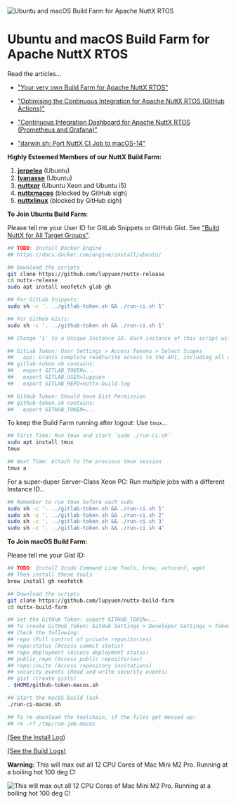 ![Ubuntu and macOS Build Farm for Apache NuttX RTOS](https://lupyuen.github.io/images/ci3-title.jpg)

# Ubuntu and macOS Build Farm for Apache NuttX RTOS

Read the articles...

- ["Your very own Build Farm for Apache NuttX RTOS"](https://lupyuen.codeberg.page/articles/ci2.html)

- ["Optimising the Continuous Integration for Apache NuttX RTOS (GitHub Actions)"](https://lupyuen.codeberg.page/articles/ci3.html)

- ["Continuous Integration Dashboard for Apache NuttX RTOS (Prometheus and Grafana)"](https://lupyuen.github.io/articles/ci4)

- ["darwin.sh: Port NuttX CI Job to macOS-14"](https://github.com/apache/nuttx/pull/14691)

__Highly Esteemed Members of our NuttX Build Farm:__

1.  [__jerpelea__](https://gist.github.com/jerpelea)  (Ubuntu)
1.  [__lvanasse__](https://gist.github.com/lvanasse) (Ubuntu)
1.  [__nuttxpr__](https://gist.github.com/nuttxpr) (Ubuntu Xeon and Ubuntu i5)
1.  [__nuttxmacos__](https://gist.github.com/nuttxmacos) (blocked by GitHub sigh)
1.  [__nuttxlinux__](https://gist.github.com/nuttxlinux) (blocked by GitHub sigh)

__To Join Ubuntu Build Farm:__

Please tell me your User ID for GitLab Snippets or GitHub Gist. See ["Build NuttX for All Target Groups"](https://lupyuen.codeberg.page/articles/ci2.html#build-nuttx-for-all-target-groups).

```bash
## TODO: Install Docker Engine
## https://docs.docker.com/engine/install/ubuntu/

## Download the scripts
git clone https://github.com/lupyuen/nuttx-release
cd nuttx-release
sudo apt install neofetch glab gh

## For GitLab Snippets:
sudo sh -c '. ../gitlab-token.sh && ./run-ci.sh 1'

## For GitHub Gists:
sudo sh -c '. ../github-token.sh && ./run-ci.sh 1'

## Change '1' to a Unique Instance ID. Each instance of this script will run under a different Instance ID.

## GitLab Token: User Settings > Access Tokens > Select Scopes
##   api: Grants complete read/write access to the API, including all groups and projects, the container registry, the dependency proxy, and the package registry.
## gitlab-token.sh contains:
##   export GITLAB_TOKEN=...
##   export GITLAB_USER=lupyuen
##   export GITLAB_REPO=nuttx-build-log

## GitHub Token: Should have Gist Permission
## github-token.sh contains:
##   export GITHUB_TOKEN=...
```

To keep the Build Farm running after logout: Use `tmux`...

```bash
## First Time: Run tmux and start `sudo ./run-ci.sh`
sudo apt install tmux
tmux

## Next Time: Attach to the previous tmux session
tmux a
```

For a super-duper Server-Class Xeon PC: Run multiple jobs with a different Instance ID...

```bash
## Remember to run tmux before each sudo
sudo sh -c '. ../gitlab-token.sh && ./run-ci.sh 1'
sudo sh -c '. ../gitlab-token.sh && ./run-ci.sh 2'
sudo sh -c '. ../gitlab-token.sh && ./run-ci.sh 3'
sudo sh -c '. ../gitlab-token.sh && ./run-ci.sh 4'
```

__To Join macOS Build Farm:__

Please tell me your Gist ID:

```bash
## TODO: Install Xcode Command Line Tools, brew, autoconf, wget
## Then install these tools
brew install gh neofetch

## Download the scripts
git clone https://github.com/lupyuen/nuttx-build-farm
cd nuttx-build-farm

## Set the GitHub Token: export GITHUB_TOKEN=...
## To create GitHub Token: GitHub Settings > Developer Settings > Tokens (Classic) > Generate New Token (Classic)
## Check the following:
## repo (Full control of private repositories)
## repo:status (Access commit status)
## repo_deployment (Access deployment status)
## public_repo (Access public repositories)
## repo:invite (Access repository invitations)
## security_events (Read and write security events)
## gist (Create gists)
. $HOME/github-token-macos.sh

## Start the macOS Build Task
./run-ci-macos.sh

## To re-download the toolchain, if the files get messed up:
## rm -rf /tmp/run-job-macos
```

[(See the Install Log)](https://gist.github.com/lupyuen/0603bbf9c6c6102c0446415602200f87)

[(See the Build Logs)](https://gist.github.com/nuttxmacos)

__Warning:__ This will max out all 12 CPU Cores of Mac Mini M2 Pro. Running at a boiling hot 100 deg C!

![This will max out all 12 CPU Cores of Mac Mini M2 Pro. Running at a boiling hot 100 deg C!](https://lupyuen.github.io/images/ci5-arm32.png)
